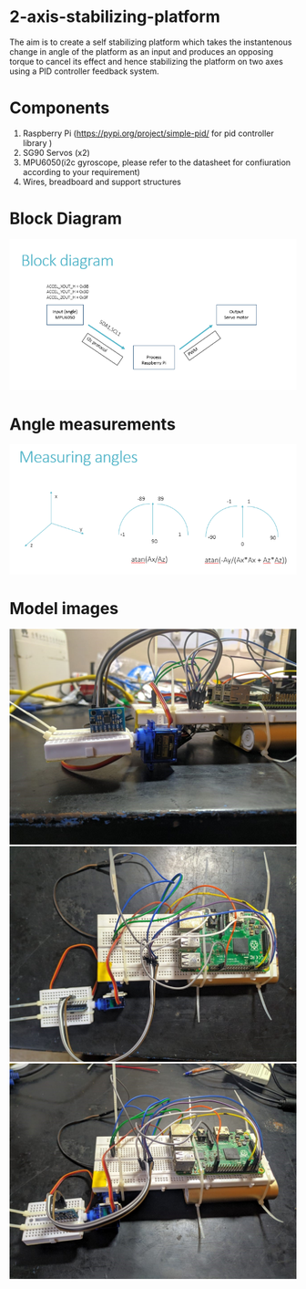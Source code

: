 # 2-axis-stabilizing-platform
The aim is to create a self stabilizing platform which takes the instantenous change in angle of the platform as an input and produces an opposing torque to cancel its effect and hence stabilizing the platform on two axes using a PID controller feedback system.

# Components
1) Raspberry Pi  (https://pypi.org/project/simple-pid/ for pid controller library ) <br>
2) SG90 Servos (x2) <br>
3) MPU6050(i2c gyroscope, please refer to the datasheet for confiuration according to your requirement) <br>
4) Wires, breadboard and support structures <br>

# Block Diagram
![](media/block_diag.PNG) <br>

# Angle measurements
![](media/measure_angles.PNG) <br>

# Model images
![](media/1.jpg) <br>
![](media/2.jpg) <br>
![](media/3.jpg) <br>
